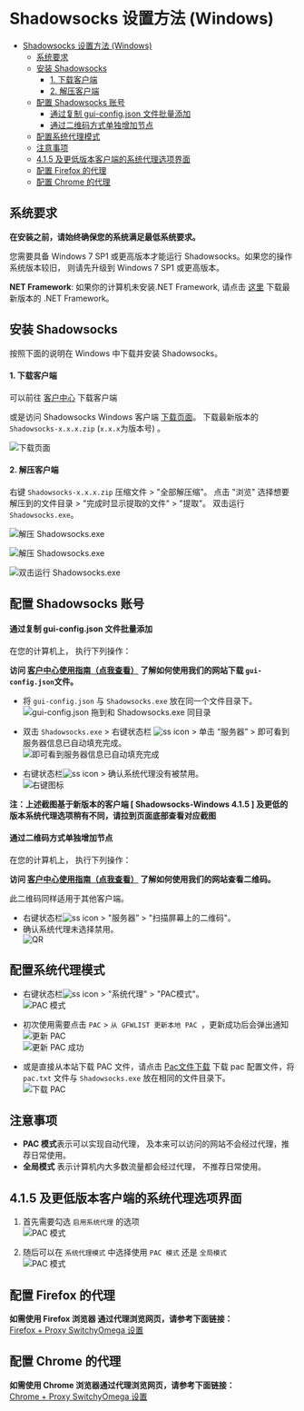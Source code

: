 # Shadowsocks 设置方法 (Windows)
- [Shadowsocks 设置方法 (Windows)](#shadowsocks-设置方法-windows)
  - [系统要求](#系统要求)
  - [安装 Shadowsocks](#安装-shadowsocks)
      - [1. 下载客户端](#1-下载客户端)
      - [2. 解压客户端](#2-解压客户端)
  - [配置 Shadowsocks 账号](#配置-shadowsocks-账号)
      - [通过复制 gui-config.json 文件批量添加](#通过复制-gui-configjson-文件批量添加)
      - [通过二维码方式单独增加节点](#通过二维码方式单独增加节点)
  - [配置系统代理模式](#配置系统代理模式)
  - [注意事项](#注意事项)
  - [4.1.5 及更低版本客户端的系统代理选项界面](#415-及更低版本客户端的系统代理选项界面)
  - [配置 Firefox 的代理](#配置-firefox-的代理)
  - [配置 Chrome 的代理](#配置-chrome-的代理)

## 系统要求
**在安装之前，请始终确保您的系统满足最低系统要求。**

您需要具备 Windows 7 SP1 或更高版本才能运行 Shadowsocks。如果您的操作系统版本较旧， 则请先升级到  Windows 7 SP1 或更高版本。

**NET Framework**: 如果你的计算机未安装.NET Framework, 请点击 [这里](https://www.microsoft.com/zh-tw/download/details.aspx?id=53345) 下载最新版本的 .NET Framework。

## 安装 Shadowsocks

按照下面的说明在 Windows 中下载并安装 Shadowsocks。

#### 1. 下载客户端

可以前往 [客户中心](https://order.shadowsocks.nl/index.php?rp=/download/category/1/Shadowsocks-.html) 下载客户端  

或是访问 Shadowsocks Windows 客户端 [下载页面](https://github.com/shadowsocks/shadowsocks-windows/releases)。
下载最新版本的 `Shadowsocks-x.x.x.zip`  (`x.x.x`为版本号) 。

![下载页面](../../assets/images/win-shadowsockDownload.png)



#### 2. 解压客户端

右键 `Shadowsocks-x.x.x.zip` 压缩文件 > "全部解压缩"。
点击 "浏览" 选择想要解压到的文件目录 > "完成时显示提取的文件" > "提取"。
双击运行 `Shadowsocks.exe`。

![解压 Shadowsocks.exe](../../assets/images/win-unzipSS.png)

![解压 Shadowsocks.exe](../../assets/images/win-unzipSS2.png)

![双击运行 Shadowsocks.exe](../../assets/images/win-doubleClickSS.png)



## 配置 Shadowsocks 账号

#### 通过复制 gui-config.json 文件批量添加  
在您的计算机上， 执行下列操作：

**访问 [客户中心使用指南（点我查看）](../../zh_CN/introduction-of-client-portal.md#下载配置文件) 了解如何使用我们的网站下载 `gui-config.json`文件。**

* 将 `gui-config.json` 与 `Shadowsocks.exe` 放在同一个文件目录下。  
![gui-config.json 拖到和 Shadowsocks.exe 同目录](../../assets/images/win-together.png)

* 双击 `Shadowsocks.exe` > 右键状态栏 ![ss icon](../../assets/images/win-icon.png) >  单击 “服务器”  > 即可看到服务器信息已自动填充完成。  
![即可看到服务器信息已自动填充完成](../../assets/images/win-autofill.png)

* 右键状态栏![ss icon](../../assets/images/win-icon.png) > 确认系统代理没有被禁用。  
![右键图标](../../assets/images/win-enable.png)

**注：上述截图基于新版本的客户端 [ Shadowsocks-Windows 4.1.5 ] 及更低的版本系统代理选项稍有不同，请拉到页面底部查看对应截图**  

#### 通过二维码方式单独增加节点  
在您的计算机上， 执行下列操作：

**访问 [客户中心使用指南（点我查看）](../../zh_CN/introduction-of-client-portal.md#查看节点二维码) 了解如何使用我们的网站查看二维码。**

此二维码同样适用于其他客户端。

* 右键状态栏![ss icon](../../assets/images/win-icon.png) > "服务器” > "扫描屏幕上的二维码"。
* 确认系统代理未选择禁用。  
![QR](../../assets/images/win-QR.png)



## 配置系统代理模式
* 右键状态栏![ss icon](../../assets/images/win-icon.png) > "系统代理" > "PAC模式"。  
![PAC 模式](../../assets/images/win-pac.png)

* 初次使用需要点击 `PAC` > `从 GFWLIST 更新本地 PAC `，更新成功后会弹出通知   
![更新 PAC](../../assets/images/win-update-pac.png)  <br />
![更新 PAC 成功](../../assets/images/win-update-pac-done.png)

* 或是直接从本站下载 PAC 文件，请点击 [Pac文件下载](https://order.shadowsocks.nl/dl.php?type=d&id=14) 下载 pac 配置文件，将  `pac.txt` 文件与 `Shadowsocks.exe` 放在相同的文件目录下。  
![下载 PAC](../../assets/images/win-pact.png)

## 注意事项
- **PAC 模式**表示可以实现自动代理， 及本来可以访问的网站不会经过代理，推荐日常使用。
- **全局模式** 表示计算机内大多数流量都会经过代理， 不推荐日常使用。

## 4.1.5 及更低版本客户端的系统代理选项界面
1. 首先需要勾选 `启用系统代理` 的选项  
![PAC 模式](../../assets/images/win-enable-old.png)

2. 随后可以在 `系统代理模式` 中选择使用 `PAC 模式` 还是 `全局模式`  
![PAC 模式](../../assets/images/win-pac-old.png)

## 	配置 Firefox 的代理

**如需使用 Firefox 浏览器	通过代理浏览网页，请参考下面链接：**  
[Firefox + Proxy SwitchyOmega 设置](../../zh_CN/browser/firefox-setup-guide.md)


## 配置 Chrome 的代理

**如需使用 Chrome 浏览器通过代理浏览网页，请参考下面链接：**  
[Chrome + Proxy SwitchyOmega 设置](../../zh_CN/browser/chrome-setup-guide.md)
